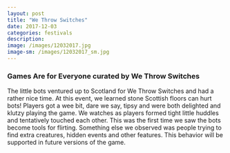 ```yaml
---
layout: post
title: "We Throw Switches"
date: 2017-12-03
categories: festivals
description:
image: /images/12032017.jpg
image-sm: /images/12032017_sm.jpg
---
```

### Games Are for Everyone curated by We Throw Switches
The little bots ventured up to Scotland for We Throw Switches and had a rather nice time. At this event, we learned stone Scottish floors can hurt bots! Players got a wee bit, dare we say, tipsy and were both delighted and klutzy playing the game. We watches as players formed tight little huddles and tentatively touched each other. This was the first time we saw the bots become tools for flirting. Something else we observed was people trying to find extra creatures, hidden events and other features. This behavior will  be supported in future versions of the game.
